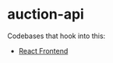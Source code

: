 # auction-api
Codebases that hook into this:
* [React Frontend](https://github.com/1705931/auction_website)
